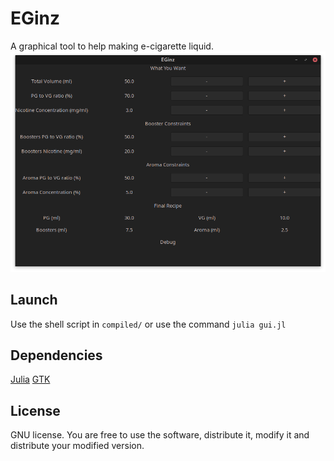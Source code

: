 # EGinz 

A graphical tool to help making e-cigarette liquid.
![Alt text](img/eginz.png?raw=true "Title")

## Launch 

Use the shell script in ```compiled/``` or use the command ```julia gui.jl```

## Dependencies 

[Julia](https://julialang.org/)
[GTK](https://www.gtk.org/)

## License 

GNU license. You are free to use the software, distribute it, modify it and distribute your modified version.
